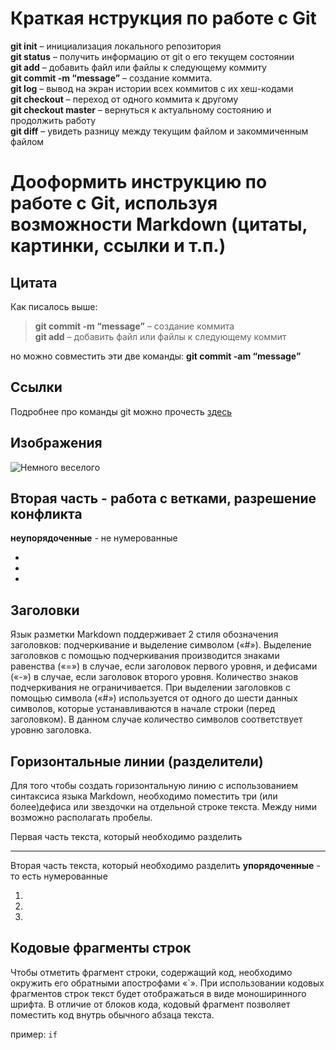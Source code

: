 #  Краткая нструкция по работе с Git

**git init** – инициализация локального репозитория<br/> **git status** – получить информацию от git о его текущем состоянии <br/>
**git add** – добавить файл или файлы к следующему коммиту<br/>
**git commit -m “message”** – создание коммита.<br/>
**git log** – вывод на экран истории всех коммитов с их хеш-кодами<br/>
**git checkout** – переход от одного коммита к другому<br/>
**git checkout master** – вернуться к актуальному состоянию и продолжить работу<br/>
**git diff** – увидеть разницу между текущим файлом и закоммиченным файлом<br/>

# Дооформить инструкцию по работе с Git, используя возможности Markdown (цитаты, картинки, ссылки и т.п.)

## Цитата<br/>
Как писалось выше:
 > **git commit -m “message”** – создание коммита<br/>
 > **git add** – добавить файл или файлы к следующему коммит<br/>

но можно совместить эти две команды: **git commit -am “message”**

## Ссылки
Подробнее про команды git можно прочесть [здесь](https://gbcdn.mrgcdn.ru/uploads/asset/4245110/attachment/d4eb8c232f8f2bdf4e42ba7cb49e0c50.pdf)

## Изображения

![Немного веселого](https://ruanekdot.ru/_nw/97/92726995.jpg "Немного веселого")

## Вторая часть - работа с ветками, разрешение конфликта

**неупорядоченные** - не нумерованные

* </br>
* </br>
* </br>

## Заголовки
Язык разметки Markdown поддерживает 2 стиля обозначения заголовков: подчеркивание и выделение символом («#»). Выделение заголовков с помощью подчеркивания производится знаками равенства («=») в случае, если заголовок первого уровня, и дефисами («-») в случае, если заголовок второго уровня. Количество знаков подчеркивания не ограничивается. При выделении заголовков с помощью символа («#») используется от одного до шести данных символов, которые устанавливаются в начале строки (перед заголовком). В данном случае количество символов соответствует уровню заголовка.

## Горизонтальные линии (разделители)
Для того чтобы создать горизонтальную линию с использованием синтаксиса языка Markdown, необходимо поместить три (или более)дефиса или звездочки на отдельной строке текста. Между ними возможно располагать пробелы. 

Первая часть текста, который необходимо разделить
***
Вторая часть текста, который необходимо разделить
**упорядоченные** - то есть нумерованные

1. </br>
2. </br>
3. </br>
## Кодовые фрагменты строк
Чтобы отметить фрагмент строки, содержащий код, необходимо окружить его обратными апострофами «`». При использовании кодовых фрагментов строк текст будет отображаться в виде моноширинного шрифта. В отличие от блоков кода, кодовый фрагмент позволяет поместить код внутрь обычного абзаца текста.

пример: `if`
